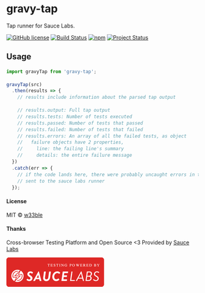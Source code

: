 # gravy-tap

Tap runner for Sauce Labs.

[![GitHub license](https://img.shields.io/badge/license-MIT-blue.svg)](https://raw.githubusercontent.com/w33ble/gravy-tap/master/LICENSE)
[![Build Status](https://img.shields.io/travis/w33ble/gravy-tap.svg?branch=master)](https://travis-ci.org/w33ble/gravy-tap)
[![npm](https://img.shields.io/npm/v/gravy-tap.svg)](https://www.npmjs.com/package/gravy-tap)
[![Project Status](https://img.shields.io/badge/status-experimental-orange.svg)](https://nodejs.org/api/documentation.html#documentation_stability_index)

## Usage

```js
import gravyTap from 'gravy-tap';

gravyTap(src)
  .then(results => {
    // results include information about the parsed tap output

    // results.output: Full tap output
    // results.tests: Number of tests executed
    // results.passed: Number of tests that passed
    // results.failed: Number of tests that failed
    // results.errors: An array of all the failed tests, as object
    //   failure objects have 2 properties, 
    //     line: the failing line's summary
    //     details: the entire failure message
  })
  .catch(err => {
    // if the code lands here, there were probably uncaught errors in the code
    // sent to the sauce labs runner
  });
```

#### License

MIT © [w33ble](https://github.com/w33ble)

#### Thanks

Cross-browser Testing Platform and Open Source <3 Provided by [Sauce Labs](https://saucelabs.com)

[![Testing Provided by Sauce Labs](sauce.png)](https://saucelabs.com/)